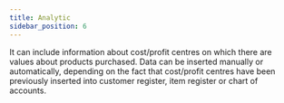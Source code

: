 ```yaml
---
title: Analytic
sidebar_position: 6
---
```


It can include information about cost/profit centres on which there are values about products purchased. Data can be inserted manually or automatically, depending on the fact that cost/profit centres have been previously inserted into customer register, item register or chart of accounts.






